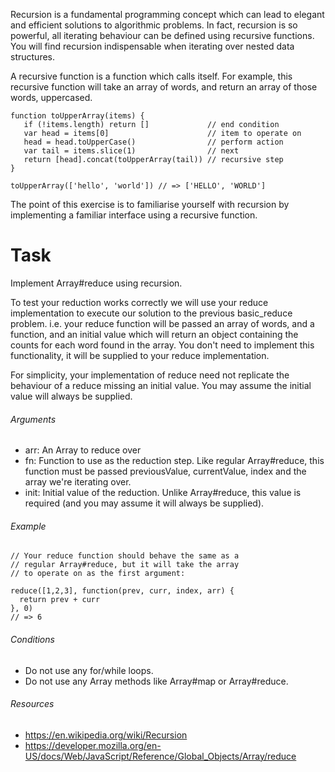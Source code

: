 Recursion is a fundamental programming concept which can lead to elegant and efficient solutions to algorithmic problems. In fact, recursion is so powerful, all iterating behaviour can be defined using recursive functions. You will find recursion indispensable when iterating over nested data structures.

A recursive function is a function which calls itself. For example, this recursive function will take an array of words, and return an array of those words, uppercased.

    function toUpperArray(items) {
       if (!items.length) return []             // end condition
       var head = items[0]                      // item to operate on
       head = head.toUpperCase()                // perform action
       var tail = items.slice(1)                // next
       return [head].concat(toUpperArray(tail)) // recursive step
    }

    toUpperArray(['hello', 'world']) // => ['HELLO', 'WORLD']

The point of this exercise is to familiarise yourself with recursion by implementing a familiar interface using a recursive function.

# Task

Implement Array#reduce using recursion.

To test your reduction works correctly we will use your reduce implementation to execute our solution to the previous basic_reduce problem. i.e. your reduce function will be passed an array of words, and a function, and an initial value which will return an object containing the counts for each word found in the array. You don't need to implement this functionality, it will be supplied to your reduce implementation.

For simplicity, your implementation of reduce need not replicate the behaviour of a reduce missing an initial value. You may assume the initial value will always be supplied.

###### Arguments

  * arr: An Array to reduce over
  * fn: Function to use as the reduction step. Like regular Array#reduce, this function must be passed previousValue, currentValue, index and the array we're iterating over.
  * init: Initial value of the reduction. Unlike Array#reduce, this value is required (and you may assume it will always be supplied).

###### Example

    // Your reduce function should behave the same as a
    // regular Array#reduce, but it will take the array
    // to operate on as the first argument:

    reduce([1,2,3], function(prev, curr, index, arr) {
      return prev + curr
    }, 0)
    // => 6

###### Conditions

  * Do not use any for/while loops.
  * Do not use any Array methods like Array#map or Array#reduce.

###### Resources

  * https://en.wikipedia.org/wiki/Recursion
  * https://developer.mozilla.org/en-US/docs/Web/JavaScript/Reference/Global_Objects/Array/reduce
